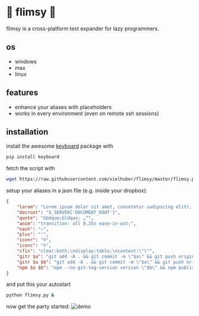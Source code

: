# 🐨 flimsy 🐨

flimsy is a cross-platform text expander for lazy programmers.

## os

* windows
* max
* linux

## features

* enhance your aliases with placeholders
* works in every environment (even on remote ssh sessions)

## installation

install the awesome [keyboard](https://github.com/boppreh/keyboard) package with
```bash
pip install keyboard
```

fetch the script with
```bash
wget https://raw.githubusercontent.com/vielhuber/flimsy/master/flimsy.py
```

setup your aliases in a json file (e.g. inside your dropbox):
```json
{
    "lorem": "Lorem ipsum dolor sit amet, consetetur sadipscing elitr, sed diam nonumy eirmod tempor invidunt ut labore et dolore magna aliquyam erat, sed diam voluptua. At vero eos et accusam et justo duo dolores et ea rebum. Stet clita kasd gubergren, no sea takimata sanctus est Lorem ipsum dolor sit amet. Lorem ipsum dolor sit amet, consetetur sadipscing elitr, sed diam nonumy eirmod tempor invidunt ut labore et dolore magna aliquyam erat, sed diam voluptua. At vero eos et accusam et justo duo dolores et ea rebum. Stet clita kasd gubergren, no sea takimata sanctus est Lorem ipsum dolor sit amet.",
    "docroot": "$_SERVER['DOCUMENT_ROOT']",
    "quote": "&bdquo;&ldquo; „“",
    "anim": "transition: all 0.25s ease-in-out;",
    "nash": "–",
    "plus": "⁺",
    "iconr": "®",
    "iconc": "©",
    "cfix": "clear:both;\ndisplay:table;\ncontent:\"\"",
    "gitr $a": "git add -A . && git commit -m \"$a\" && git push origin master",
    "gitr $a $b": "git add -A . && git commit -m \"$a\" && git push origin master && git tag -a \"$b\" -m \"$a\" && git push --tags",
    "npm $a $b": "npm --no-git-tag-version version \"$b\" && npm publish && git add -A . && git commit -m \"$a\" && git push origin master && git tag -a \"$b\" -m \"$a\" && git push --tags"
}
```

and put this your autostart
```bash
python flimsy.py &
```

now get the party started:
![demo](https://media.giphy.com/media/qPa9vUYCUrx6w/giphy.gif)
```